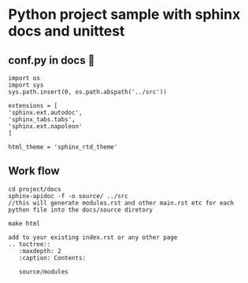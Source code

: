 # Python project sample with sphinx docs and unittest
  

## conf.py in docs 🥑

```
import os
import sys
sys.path.insert(0, os.path.abspath('../src'))

extensions = [
'sphinx.ext.autodoc',
'sphinx_tabs.tabs',
'sphinx.ext.napoleon'
]

html_theme = 'sphinx_rtd_theme'
```

## Work flow
```
cd project/docs
sphinx-apidoc -f -o source/ ../src
//this will generate modules.rst and other main.rst etc for each python file into the docs/source diretory

make html

add to your existing index.rst or any other page 
.. toctree::
   :maxdepth: 2
   :caption: Contents:
   
   source/modules
```